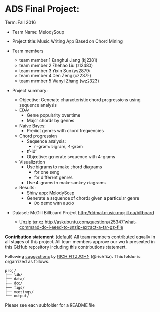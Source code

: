 # ADS Final Project: 

Term: Fall 2016

+ Team Name: MelodySoup
+ Project title: Music Writing App Based on Chord Mining 
+ Team members
	+ team member 1 Kanghui Jiang (kj2381)
	+ team member 2 Zhehao Liu    (zl2480)
	+ team member 3 Yixin Sun     (ys2879)
	+ team member 4 Cen Zeng      (cz2379)
	+ team member 5 Wanyi Zhang   (wz2323)
+ Project summary:
    + Objective: Generate characteristic chord progressions using sequence analysis
    + EDA: 
        + Genre popularity over time 
        + Major chords by genres
    + Naive Bayes:
        + Predict genres with chord frequencies
    + Chord progression
        + Sequence analysis: 
            + n-gram: bigram, 4-gram
        + tf-idf
        + Objective: generate sequence with 4-grams
    + Visualization
        + Use bigrams to make chord diagrams
            + for one song
            + for different genres
        + Use 4-grams to make sankey diagrams
    + Results:
        + Shiny app: MelodySoup
        + Generate a sequence of chords given a particular genre
            + Do demo with audio
        
        
+ Dataset: McGill Billboard Project http://ddmal.music.mcgill.ca/billboard
    + Unzip tar.xz http://askubuntu.com/questions/25347/what-command-do-i-need-to-unzip-extract-a-tar-gz-file
   
        
**Contribution statement**: ([default](doc/a_note_on_contributions.md)) All team members contributed equally in all stages of this project. All team members approve our work presented in this GitHub repository including this contributions statement. 

Following [suggestions](http://nicercode.github.io/blog/2013-04-05-projects/) by [RICH FITZJOHN](http://nicercode.github.io/about/#Team) (@richfitz). This folder is orgarnized as follows.

```
proj/
├── lib/
├── data/
├── doc/
├── figs/
├── meetings/
└── output/
```

Please see each subfolder for a README file
